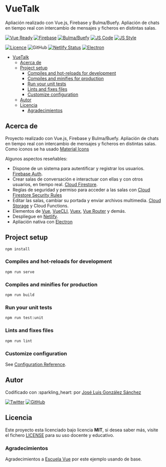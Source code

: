# VueTalk

Apliación realizado con Vue.js, Firebase y Bulma/Buefy. Apliación de chats en tiempo real con intercambio de mensajes y ficheros en distintas salas. 

[![Vue Ready](https://img.shields.io/badge/Vue.js-%20Ready-%2342b983)](https://es.vuejs.org/)
[![Firebase](https://img.shields.io/badge/Firebase-Ready-orange)](https://instavue-fire.web.app)
[![Bulma/Buefy](https://img.shields.io/badge/Bulma/Buefy-%20Ready-blueviolet)](https://buefy.org/)
[![JS Code](https://img.shields.io/badge/JS%20Code-ES2019-yellow)](https://www.ecma-international.org/ecma-262)
[![JS Style](https://img.shields.io/badge/JS%20Style-AirBnB-ff69b4)](https://airbnb.io/javascript)

[![Licence](https://img.shields.io/github/license/joseluisgs/NodeMonRest)](https://github.com/joseluisgs/VueTalk/blob/main/LICENSE)
![GitHub](https://img.shields.io/github/last-commit/joseluisgs/VueTalk)
[![Netlify Status](https://api.netlify.com/api/v1/badges/615e72ac-07e3-42e9-9080-431ef5132871/deploy-status)](https://app.netlify.com/sites/vue-talk/deploys)
[![Electron](https://img.shields.io/badge/Electron-Ready-74b1be)](https://www.electronjs.org/)

- [VueTalk](#vuetalk)
  - [Acerca de](#acerca-de)
  - [Project setup](#project-setup)
    - [Compiles and hot-reloads for development](#compiles-and-hot-reloads-for-development)
    - [Compiles and minifies for production](#compiles-and-minifies-for-production)
    - [Run your unit tests](#run-your-unit-tests)
    - [Lints and fixes files](#lints-and-fixes-files)
    - [Customize configuration](#customize-configuration)
  - [Autor](#autor)
  - [Licencia](#licencia)
    - [Agradecimientos](#agradecimientos)

## Acerca de

Proyecto realizado con Vue.js, Firebase y Bulma/Buefy. Apliación de chats en tiempo real con intercambio de mensajes y ficheros en distintas salas. Como iconos se ha usado
[Material Icons](https://materialdesignicons.com/)

Algunos aspectos reseñables:

* Dispone de un sistema para autentificar y registrar los usuarios. [Firebase Auth](https://firebase.google.com/docs/auth).
* Crear salas de conversación e interactuar con ellas y con otros usuarios, en tiempo real. [Cloud Firestore](https://firebase.google.com/docs/firestore?hl=es).
* Reglas de seguridad y permiso para acceder a las salas con [Cloud Firestore Security Rules](https://firebase.google.com/docs/firestore/security/get-started#testing_rules)
* Editar las salas, cambiar su portada y enviar archivos multimedia. [Cloud Storage](https://firebase.google.com/docs/storage) y Cloud Functions.
* Elementos de [Vue](https://vuejs.org/v2/guide/), [VueCLI](https://cli.vuejs.org/guide/), [Vuex](https://vuex.vuejs.org/guide/), [Vue Router](https://router.vuejs.org/guide/) y demás.
* Despliegue en [Netlify](https://vue-talk.netlify.app/).
* Apliación nativa con [Electron](https://www.electronjs.org/)

## Project setup

```
npm install
```

### Compiles and hot-reloads for development

```
npm run serve
```

### Compiles and minifies for production

```
npm run build
```

### Run your unit tests

```
npm run test:unit
```

### Lints and fixes files

```
npm run lint
```

### Customize configuration

See [Configuration Reference](https://cli.vuejs.org/config/).

## Autor

Codificado con :sparkling\_heart: por [José Luis González Sánchez](https://twitter.com/joseluisgonsan)

[![Twitter](https://img.shields.io/twitter/follow/joseluisgonsan?style=social)](https://twitter.com/joseluisgonsan)
[![GitHub](https://img.shields.io/github/followers/joseluisgs?style=social)](https://github.com/joseluisgs)

## Licencia

Este proyecto esta licenciado bajo licencia **MIT**, si desea saber más, visite el fichero
[LICENSE](https://github.com/joseluisgs/VueTalk/blob/main/LICENSE) para su uso docente y educativo.

### Agradecimientos

Agradecimientos a [Escuela Vue](https://escuelavue.es/) por este ejemplo usando de base.